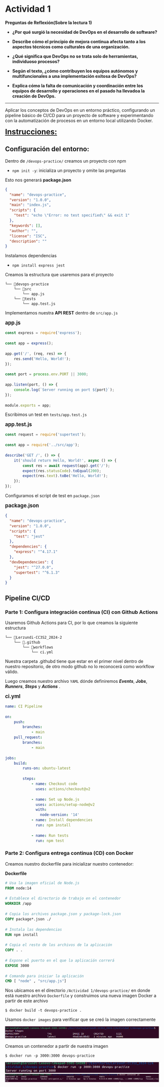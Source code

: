 # Actividad 1

**Preguntas de Reflexión(Sobre la lectura 1)**
- **¿Por qué surgió la necesidad de DevOps en el desarrollo de software?**
- **Describe cómo el principio de mejora continua afecta tanto a los aspectos técnicos como culturales de una organización.**
- **¿Qué significa que DevOps no se trata solo de herramientas, individuoso procesos?**
- **Según el texto, ¿cómo contribuyen los equipos autónomos y multifuncionales a una implementación exitosa de DevOps?**

- **Explica cómo la falta de comunicación y coordinación entre los equipos de desarrollo y operaciones en el pasado ha llevadoa la creación de DevOps.**
<hr></hr>

Aplicar los conceptos de DevOps en un entorno práctico, configurando un pipeline básico de CI/CD para
un proyecto de software y experimentando con la automatización de procesos en un entorno local
utilizando Docker.

 <big><big><big><ins>**Instrucciones:**</ins></big></big></big>

## Configuración del entorno:
Dentro de `/devops-practice/` creamos un proyecto con npm  

- `npm init -y`: inicializa un proyecto y omite las preguntas

Esto nos generará **package.json**

```json
{
  "name": "devops-practice",
  "version": "1.0.0",
  "main": "index.js",
  "scripts": {
    "test": "echo \"Error: no test specified\" && exit 1"
  },
  "keywords": [],
  "author": "",
  "license": "ISC",
  "description": ""
}
```
Instalamos dependencias  

- `npm install express jest`  

Creamos la estructura que usaremos para el proyecto  

```
└── 📁devops-practice
    └── 📁src
        └── app.js
    └── 📁tests
        └── app.test.js
```

Implementamos nuestra **API REST** dentro de `src/app.js`  

<big>****app.js****</big>  

```javascript
const express = require('express');

const app = express();

app.get('/', (req, res) => {
    res.send('Hello, World!');
});

const port = process.env.PORT || 3000;

app.listen(port, () => {
    console.log(`Server running on port ${port}`);
});

module.exports = app;
```

Escribimos un test en `tests/app.test.js`  

<big>**app.test.js**</big>

```javascript
const request = require('supertest');

const app = require('../src/app');

describe('GET /', () => {
    it('should return Hello, World!', async () => {
        const res = await request(app).get('/');
        expect(res.statusCode).toEqual(200);
        expect(res.text).toBe('Hello, World!');
    });
});
```

Configuramos el script de test en `package.json`  

<big>**package.json**</big>  

```json
{
  "name": "devops-practice",
  "version": "1.0.0",
  "scripts": {
    "test": "jest"
  },
  "dependencies": {
    "express": "^4.17.1"
  },
  "devDependencies": {
    "jest": "^27.0.0",
    "supertest": "^6.1.3"
  }
}
```
## Pipeline CI/CD  

### Parte 1: Configura integración continua (CI) con Github Actions  

Usaremos Github Actions para CI, por lo que creamos la siguiente estructura  
```
└── 📁Lerzundi-CC3S2_2024-2
    └── 📁.github
        └── 📁workflows
            └── ci.yml
```
Nuestra carpeta .githubd tiene que estar en el primer nivel dentro de nuestro repositorio, de otro modo github no lo reconocerá como workflow válido.


Luego creamos nuestro archivo `YAML` dónde definiremos **<i>Events</i>**, **<i>Jobs</i>**, **<i>Runners</i>**, **<i>Steps</i>** y <i>**Actions**</i> .  

<big>**ci.yml**</big>

```yml
name: CI Pipeline

on:
    push:
        branches:
            - main
    pull_request:
        branches:
            - main

jobs:
    build:
        runs-on: ubuntu-latest

        steps:
            - name: Checkout code
              uses: actions/checkout@v2

            - name: Set up Node.js
              uses: actions/setup-node@v2
              with:
                node-version: '14'
            - name: Install dependencies
              run: npm install

            - name: Run tests
              run: npm test
```

### Parte 2: Configura entrega continua (CD) con Docker  

Creamos nuestro dockerfile para inicializar nuestro contenedor:

**Dockerfile**

```dockerfile
# Usa la imagen oficial de Node.js
FROM node:14

# Establece el directorio de trabajo en el contenedor
WORKDIR /app

# Copia los archivos package.json y package-lock.json
COPY package*.json ./

# Instala las dependencias
RUN npm install

# Copia el resto de los archivos de la aplicación
COPY . .

# Expone el puerto en el que la aplicación correrá
EXPOSE 3000

# Comando para iniciar la aplicación
CMD [ "node" , "src/app.js"]
```
Nos ubicamos en el directorio `/Actividad 1/devops-practice/` en donde está nuestro archivo `Dockerfile` y construimos una nueva imagen Docker a partir de este archivo  

```shell
$ docker build -t devops-practice .
```

Usamos `docker images` para verificar que se creó la imagen correctamente  

![alt text](../Imagenes/Actividad%201/Actividad1_1.PNG)  

Creamos un contenedor a partir de nuestra imagen  

```shell
$ docker run -p 3000:3000 devops-practice
```
![alt text](../Imagenes/Actividad%201/Actividad1_2.PNG)  
![alt text](../Imagenes/Actividad%201/Actividad1_3.PNG)